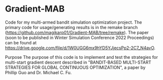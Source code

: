 # Gradient-MAB
Code for my multi-armed bandit simulation optimization project. The primary code for usage/generating results is in the remake branch (https://github.com/magikarp01/Gradient-MAB/tree/remake). The paper (soon to be published in Winter Simulation Conference 2022 Proceedings) can be found at https://drive.google.com/file/d/1W0UGG6mx9hYD5YJjecsPp2-2C7_N4avO.

Purpose
The purpose of this code is to implement and test the strategies for multi-start gradient descent described in "BANDIT-BASED MULTI-START STRATEGIES FOR GLOBAL CONTINUOUS OPTIMIZATION", a paper by Phillip Guo and Dr. Michael C. Fu. 
